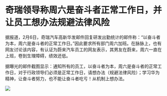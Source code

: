 # 奇瑞领导称周六是奋斗者正常工作日，并让员工想办法规避法律风险

据报道，2月6日，奇瑞汽车高新华发邮件回复研发出勤统计的邮件称：“以奋斗者为本，周六是奋斗者的正常工作日。”因此要求所有部门周六加班。在脉脉上，也有网友讨论该内容，有认证为蔚来汽车员工的网友表示，其男友在蔚来，周六一直在上班，卷到生理障碍，绩效还低。

据曝光的邮件截图显示：通知所有的员工，以奋斗者为本，周六是奋斗者的正常工作日，对于行政领导们必须是正常工作日，请想办法（规避法律风险）；学习华为精神，让奋斗者努力，也不能让奋斗者吃亏！从机制上想办法。

![](https://inews.gtimg.com/om_bt/OrccX9xCotxQR3V202J1MqTBibjCcpOrqu3OtAQuR419oAA/1000)

